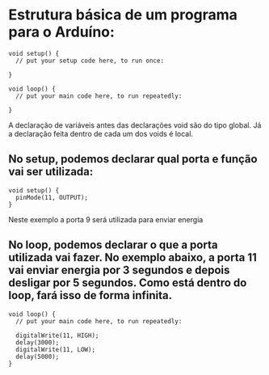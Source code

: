 # Estrutura básica de um programa para o Arduíno:

    void setup() {
      // put your setup code here, to run once:

    }

    void loop() {
      // put your main code here, to run repeatedly:

    }

A declaração de variáveis antes das declarações void são do tipo global. Já a declaração feita dentro de cada um dos voids é local.

## No setup, podemos declarar qual porta e função vai ser utilizada:

    void setup() {
      pinMode(11, OUTPUT);
    }

Neste exemplo a porta 9 será utilizada para enviar energia

## No loop, podemos declarar o que a porta utilizada vai fazer. No exemplo abaixo, a porta 11 vai enviar energia por 3 segundos e depois desligar por 5 segundos. Como está dentro do loop, fará isso de forma infinita.

    void loop() {
      // put your main code here, to run repeatedly:

      digitalWrite(11, HIGH);
      delay(3000);
      digitalWrite(11, LOW);  
      delay(5000);
    }
